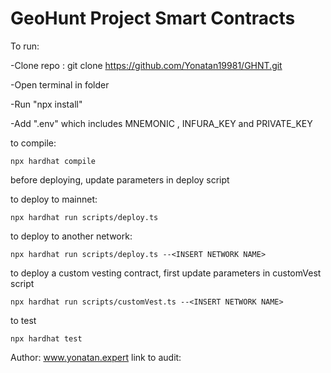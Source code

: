 # GeoHunt Project Smart Contracts

To run:

-Clone repo : git clone https://github.com/Yonatan19981/GHNT.git

-Open terminal in folder

-Run "npx install"

-Add ".env" which includes MNEMONIC , INFURA_KEY and PRIVATE_KEY

to compile:
```shell
npx hardhat compile
```

before deploying, update parameters in deploy script

to deploy to mainnet:

```shell
npx hardhat run scripts/deploy.ts
```

to deploy to another network:

```shell
npx hardhat run scripts/deploy.ts --<INSERT NETWORK NAME>
```

to deploy a custom vesting contract, first update parameters in customVest script

```shell
npx hardhat run scripts/customVest.ts --<INSERT NETWORK NAME>
```


to test

```shell
npx hardhat test
```


Author: www.yonatan.expert
link to audit: